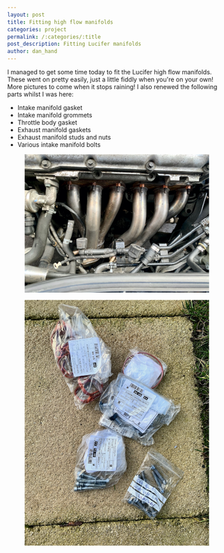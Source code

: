 ```yaml
---
layout: post
title: Fitting high flow manifolds 
categories: project 
permalink: /:categories/:title
post_description: Fitting Lucifer manifolds
author: dan_hand
---
```


I managed to get some time today to fit the Lucifer high flow manifolds. These went on pretty easily, just a little fiddly when you're on your own! More pictures to come when it stops raining! I also renewed the following parts whilst I was here:

- Intake manifold gasket
- Intake manifold grommets 
- Throttle body gasket
- Exhaust manifold gaskets
- Exhaust manifold studs and nuts
- Various intake manifold bolts

<figure class="full-img"><img src="/assets/images/fitting-high-flow-manifolds-1.jpeg" alt="MK4 R32 fitting high flow manifolds"></figure>
<figure class="full-img"><img src="/assets/images/fitting-high-flow-manifolds-2.jpeg" alt="MK4 R32 fitting high flow manifolds"></figure>

